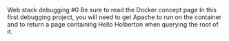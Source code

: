 Web stack debugging #0
Be sure to read the Docker concept page
In this first debugging project, you will need to get Apache to run on the container and to return a page containing Hello Holberton when querying the root of it.

